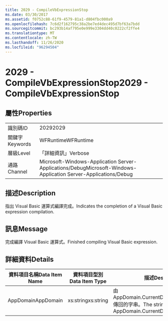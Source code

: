 ```yaml
---
title: 2029 - CompileVbExpressionStop
ms.date: 03/30/2017
ms.assetid: f0752c88-61f9-4579-81a1-d804fbc000a9
ms.openlocfilehash: 7c6d2f162795c38a2be7ed4dec495d7bf63a7bdd
ms.sourcegitcommit: bc293b14af795e0e999e3304dd40c0222cf2ffe4
ms.translationtype: MT
ms.contentlocale: zh-TW
ms.lasthandoff: 11/26/2020
ms.locfileid: "96294504"
---
```

# <a name="2029---compilevbexpressionstop"></a><span data-ttu-id="64a90-102">2029 - CompileVbExpressionStop</span><span class="sxs-lookup"><span data-stu-id="64a90-102">2029 - CompileVbExpressionStop</span></span>

## <a name="properties"></a><span data-ttu-id="64a90-103">屬性</span><span class="sxs-lookup"><span data-stu-id="64a90-103">Properties</span></span>  
  
|||  
|-|-|  
|<span data-ttu-id="64a90-104">識別碼</span><span class="sxs-lookup"><span data-stu-id="64a90-104">ID</span></span>|<span data-ttu-id="64a90-105">2029</span><span class="sxs-lookup"><span data-stu-id="64a90-105">2029</span></span>|  
|<span data-ttu-id="64a90-106">關鍵字</span><span class="sxs-lookup"><span data-stu-id="64a90-106">Keywords</span></span>|<span data-ttu-id="64a90-107">WFRuntime</span><span class="sxs-lookup"><span data-stu-id="64a90-107">WFRuntime</span></span>|  
|<span data-ttu-id="64a90-108">層級</span><span class="sxs-lookup"><span data-stu-id="64a90-108">Level</span></span>|<span data-ttu-id="64a90-109">「詳細資訊」</span><span class="sxs-lookup"><span data-stu-id="64a90-109">Verbose</span></span>|  
|<span data-ttu-id="64a90-110">通路</span><span class="sxs-lookup"><span data-stu-id="64a90-110">Channel</span></span>|<span data-ttu-id="64a90-111">Microsoft-Windows-Application Server-Applications/Debug</span><span class="sxs-lookup"><span data-stu-id="64a90-111">Microsoft-Windows-Application Server-Applications/Debug</span></span>|  
  
## <a name="description"></a><span data-ttu-id="64a90-112">描述</span><span class="sxs-lookup"><span data-stu-id="64a90-112">Description</span></span>  

 <span data-ttu-id="64a90-113">指出 Visual Basic 運算式編譯完成。</span><span class="sxs-lookup"><span data-stu-id="64a90-113">Indicates the completion of a Visual Basic expression compilation.</span></span>  
  
## <a name="message"></a><span data-ttu-id="64a90-114">訊息</span><span class="sxs-lookup"><span data-stu-id="64a90-114">Message</span></span>  

 <span data-ttu-id="64a90-115">完成編譯 Visual Basic 運算式。</span><span class="sxs-lookup"><span data-stu-id="64a90-115">Finished compiling Visual Basic expression.</span></span>  
  
## <a name="details"></a><span data-ttu-id="64a90-116">詳細資料</span><span class="sxs-lookup"><span data-stu-id="64a90-116">Details</span></span>  
  
|<span data-ttu-id="64a90-117">資料項目名稱</span><span class="sxs-lookup"><span data-stu-id="64a90-117">Data Item Name</span></span>|<span data-ttu-id="64a90-118">資料項目型別</span><span class="sxs-lookup"><span data-stu-id="64a90-118">Data Item Type</span></span>|<span data-ttu-id="64a90-119">描述</span><span class="sxs-lookup"><span data-stu-id="64a90-119">Description</span></span>|  
|--------------------|--------------------|-----------------|  
|<span data-ttu-id="64a90-120">AppDomain</span><span class="sxs-lookup"><span data-stu-id="64a90-120">AppDomain</span></span>|<span data-ttu-id="64a90-121">xs:string</span><span class="sxs-lookup"><span data-stu-id="64a90-121">xs:string</span></span>|<span data-ttu-id="64a90-122">由 AppDomain.CurrentDomain.FriendlyName 傳回的字串。</span><span class="sxs-lookup"><span data-stu-id="64a90-122">The string returned by AppDomain.CurrentDomain.FriendlyName.</span></span>|
